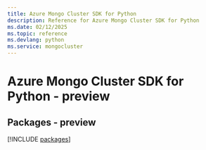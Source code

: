 ```yaml
---
title: Azure Mongo Cluster SDK for Python
description: Reference for Azure Mongo Cluster SDK for Python
ms.date: 02/12/2025
ms.topic: reference
ms.devlang: python
ms.service: mongocluster
---
```

# Azure Mongo Cluster SDK for Python - preview
## Packages - preview
[!INCLUDE [packages](mongo-cluster-index.md)]